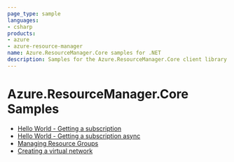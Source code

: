 ```yaml
---
page_type: sample
languages:
- csharp
products:
- azure
- azure-resource-manager
name: Azure.ResourceManager.Core samples for .NET
description: Samples for the Azure.ResourceManager.Core client library
---
```


# Azure.ResourceManager.Core Samples

- [Hello World - Getting a subscription](https://github.com/Azure/azure-sdk-for-net/blob/feature/mgmt-track2/sdk/resourcemanager/Azure.ResourceManager.Core/samples/Sample1_HelloWorld.md)
- [Hello World - Getting a subscription async](https://github.com/Azure/azure-sdk-for-net/blob/feature/mgmt-track2/sdk/resourcemanager/Azure.ResourceManager.Core/samples/Sample1_HelloWorldAsync.md)
- [Managing Resource Groups](https://github.com/Azure/azure-sdk-for-net/blob/feature/mgmt-track2/sdk/resourcemanager/Azure.ResourceManager.Core/samples/Sample2_ManagingResourceGroups.md)
- [Creating a virtual network](https://github.com/Azure/azure-sdk-for-net/blob/feature/mgmt-track2/sdk/resourcemanager/Azure.ResourceManager.Core/samples/Sample3_CreatingAVirtualNetwork.md)
